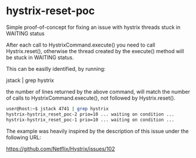 hystrix-reset-poc
=================

Simple proof-of-concept for fixing an issue with hystrix threads stuck in WAITING status

After each call to HystrixCommand.execute() you need to call Hystrix.reset(),
otherwise the thread created by the execute() method will be stuck in WAITING status.

This can be easilly identified, by running:

jstack <PID> | grep hystrix

the number of lines returned by the above command, will match the number of calls to HystrixCommand.execute(),
not followed by Hystrix.reset().

```bash
user@host:~$ jstack 4741 | grep hystrix
hystrix-hystrix_reset_poc-2 prio=10 ... waiting on condition ...
hystrix-hystrix_reset_poc-1 prio=10 ... waiting on condition ...
```

The example was heavily inspired by the description of this issue under the following URL:

https://github.com/Netflix/Hystrix/issues/102
